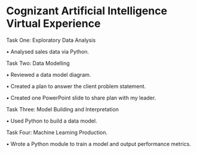 # Cognizant Artificial Intelligence Virtual Experience


Task One: Exploratory Data Analysis



•	Analysed sales data via Python.



Task Two: Data Modelling

•	Reviewed a data model diagram.

•	Created a plan to answer the client problem statement.

•	Created one PowerPoint slide to share plan with my leader.

Task Three: Model Building and Interpretation

•	Used Python to build a data model.

Task Four: Machine Learning Production.

•	Wrote a Python module to train a model and output performance metrics.

